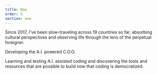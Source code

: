 ```yaml
---
title: Now
order: 5
section: now
---
```

Since 2017, I've been slow-traveling across 19 countries so far, absorbing cultural perspectives and observing life through the lens of the perpetual foreigner.

Developing the A.I. powered C.O.O.

Learning and testing A.I. assisted coding and discovering the tools and resources that are possible to build now that coding is democratized.